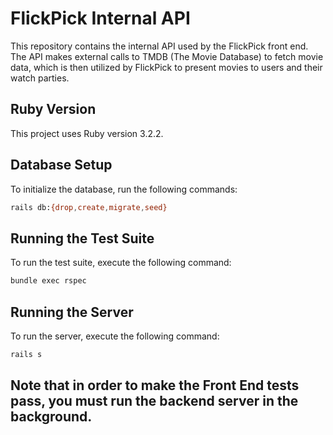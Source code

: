 # FlickPick Internal API

This repository contains the internal API used by the FlickPick front end. The API makes external calls to TMDB (The Movie Database) to fetch movie data, which is then utilized by FlickPick to present movies to users and their watch parties.

## Ruby Version
This project uses Ruby version 3.2.2.

## Database Setup
To initialize the database, run the following commands:
```bash
rails db:{drop,create,migrate,seed}
```
## Running the Test Suite

To run the test suite, execute the following command:

```bash
bundle exec rspec
```

## Running the Server

To run the server, execute the following command:

```bash
rails s
```

## Note that in order to make the Front End tests pass, you must run the backend server in the background.
